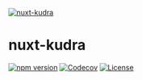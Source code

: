 [![nuxt-kudra](https://jacobgardos.github.io/nuxt-kudra/preview-dark.png)](https://jacobgardos.github.io/nuxt-kudra/)

# nuxt-kudra

[![npm version][npm-version-src]][npm-version-href]
[![Codecov][codecov-src]][codecov-href]
[![License][license-src]][license-href]

<!-- Badges -->
<!-- Badges -->

[npm-version-src]: https://flat.badgen.net/npm/v/nuxt-kudra
[npm-version-href]: https://npmjs.com/package/nuxt-kudra
[codecov-src]: https://flat.badgen.net/codecov/c/github/JacobGardos/nuxt-kudra
[codecov-href]: https://codecov.io/gh/nuxt-community/axios-module
[license-src]: https://img.shields.io/npm/l/@nuxtjs/axios.svg
[license-href]: https://npmjs.com/package/@nuxtjs/axios
